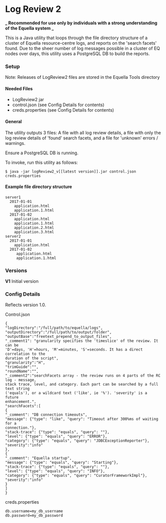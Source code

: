 # Log Review 2

**_ Recommended for use only by individuals with a strong understanding of the Equella system _**

This is a Java utility that loops through the file directory structure of a cluster of Equella resource-centre logs, and reports on the 'search facets'
found. Due to the sheer number of log messages possible in a cluster of EQ nodes over days, this utility uses a PostgreSQL DB to build the
reports.

### Setup

Note: Releases of LogReview2 files are stored in the Equella Tools directory

#### Needed Files

- LogReview2 jar
- control.json (see Config Details for contents)
- creds.properties (see Config Details for contents)

#### General

The utility outputs 3 files: A file with all log review details, a file with only the log review details of 'found' search facets, and a file for 'unknown' errors / warnings.

Ensure a PostgreSQL DB is running.

To invoke, run this utility as follows:

```
$ java -jar logReview2_v[[latest version]].jar control.json creds.properties
```

#### Example file directory structure

```
server1
  2017-01-01
    application.html
    application.1.html
  2017-01-02
    application.html
    application.1.html
    application.2.html
    application.3.html
server2
  2017-01-01
    application.html
  2017-01-02
     application.html
     application.1.html
```

### Versions

**V1**
Initial version

### Config Details

Reflects version 1.0.

Control.json

```
{
"logDirectory":"/full/path/to/equella/logs",
"outputDirectory":"/full/path/to/output/folder",
"outputBase":"freetext_prepend_to_output_files",
"_comment1": "granularity specifies the 'timeslice' of the review. It can be
'D'=days, 'H'=hours, 'M'=minutes, 'S'=seconds. It has a direct correlation to the
duration of the script",
"granularity":"H",
"trimGuide":"",
"roundName":"",
"_comment2":"searchFacets array - the review runs on 4 parts of the RC log - message,
stack trace, level, and category. Each part can be searched by a full text string
('equals'), or a wildcard text ('like', ie '%'). 'severity' is a future
enhancement.",
"searchFacets":[
{
"_comment": "DB connection timeouts",
"message": {"type": "like", "query": "Timeout after 300%ms of waiting for a
connection."},
"stack-trace": {"type": "equals", "query": ""},
"level": {"type": "equals", "query": "ERROR"},
"category": {"type": "equals", "query": "JDBCExceptionReporter"},
"severity":"info"
},
{
"_comment": "Equella startup",
"message": {"type": "equals", "query": "Starting"},
"stack-trace": {"type": "equals", "query": ""},
"level": {"type": "equals", "query": "INFO"},
"category": {"type": "equals", "query": "CuratorFrameworkImpl"},
"severity":"info"
}
]
}
```

creds.properties

```
db.username=my_db_username
db.password=my_db_password
```
